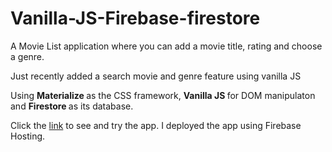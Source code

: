# Vanilla-JS-Firebase-firestore

A Movie List application where you can add a movie title, rating and choose a genre.

Just recently added a search movie and genre feature using vanilla JS

Using <strong> Materialize </strong> as the CSS framework, <strong> Vanilla JS </strong>for DOM manipulaton and <strong>Firestore </strong> as its database.

Click the <a href="https://me-anns-movie-list.firebaseapp.com">link</a> to see and try the app. I deployed the app using Firebase Hosting.
